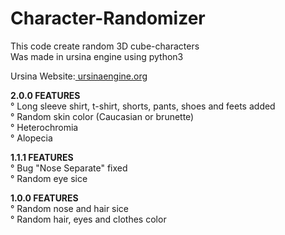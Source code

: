 # Character-Randomizer

This code create random 3D cube-characters
<br>
Was made in ursina engine using python3
<br>

<p>Ursina Website:<a href="ursinaengine.org" target="_blank"> ursinaengine.org</a></p>

<p><b>2.0.0 FEATURES</b>
<br>
° Long sleeve shirt, t-shirt, shorts, pants, shoes and feets added <br>
° Random skin color (Caucasian or brunette) <br>
° Heterochromia <br>
° Alopecia
</p>

<p><b>1.1.1 FEATURES</b>
<br>
° Bug "Nose Separate" fixed
<br>
° Random eye sice
</p>

<p><b>1.0.0 FEATURES</b>
<br>
° Random nose and hair sice <br>
° Random hair, eyes and clothes color
</p>
